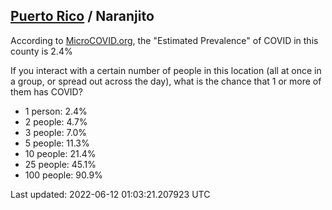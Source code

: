 
## [Puerto Rico](/united-states/puerto-rico) / Naranjito

According to [MicroCOVID.org](http://microcovid.org),
the "Estimated Prevalence" of COVID in this county is 2.4%

If you interact with a certain number of people in this location
(all at once in a group, or spread out across the day), what is the chance that
1 or more of them has COVID?

- 1 person: 2.4%
- 2 people: 4.7%
- 3 people: 7.0%
- 5 people: 11.3%
- 10 people: 21.4%
- 25 people: 45.1%
- 100 people: 90.9%

Last updated: 2022-06-12 01:03:21.207923 UTC

